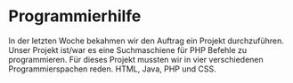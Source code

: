 # Programmierhilfe

In der letzten Woche bekahmen wir den Auftrag ein Projekt durchzuführen.
Unser Projekt ist/war es eine Suchmaschiene für PHP Befehle zu programmieren.
Für dieses Projekt mussten wir in vier verschiedenen Programmierspachen reden.
HTML, Java, PHP und CSS.

